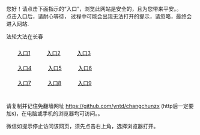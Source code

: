 您好！请点击下面指示的“入口”，浏览此网站是安全的，且为您带来平安。。 <br/>
点击入口后，请耐心等待， 过程中可能会出现无法打开的提示，请忽略，最终会进入网站. </br>

法轮大法在长春<br/>
<div style="padding:10px"><a style="margin:20px" target="_blank" href="https://d3l95gzc11h5ba.cloudfront.net/2Qpsp?tfeqaw" id="ccLink1" rel="nofollow">入口1</a> <a target="_blank" style="margin:20px" href="https://d3qoojfp0d54i2.cloudfront.net/2Qpsp?ylpjhtkb" id="ccLink2" rel="nofollow">入口2</a> <a style="margin:20px" target="_blank" href="https://dlp7qvbt4tlyc.cloudfront.net/2Qpsp?ssoyfdzq" id="ccLink3" rel="nofollow">入口3</a></div>

<div style="padding:10px" ><a style="margin:20px" target="_blank" href="https://d3l95gzc11h5ba.cloudfront.net/2Qpsp?tfeqaw" id="ccLink4" rel="nofollow">入口4</a> <a style="margin:20px" href="https://d3qoojfp0d54i2.cloudfront.net/2Qpsp?ylpjhtkb" target="_blank" id="ccLink5" rel="nofollow">入口5</a> <a style="margin:20px" href="https://dlp7qvbt4tlyc.cloudfront.net/2Qpsp?ssoyfdzq" target="_blank" id="ccLink6" rel="nofollow">入口6</a></div>

<div style="padding:10px"><a style="margin:20px" target="_blank" href="https://d3l95gzc11h5ba.cloudfront.net/2Qpsp?tfeqaw" id="ccLink7" rel="nofollow">入口7</a> <a style="margin:20px" href="https://d3qoojfp0d54i2.cloudfront.net/2Qpsp?ylpjhtkb" target="_blank" id="ccLink8" rel="nofollow">入口8</a> <a style="margin:20px" target="_blank" href="https://dlp7qvbt4tlyc.cloudfront.net/2Qpsp?ssoyfdzq" id="ccLink9" rel="nofollow">入口9</a></div>

<br/>



请复制并记住免翻墙网址 https://github.com/yntd/changchunzx (http后一定要加s)，在电脑或手机的浏览器均可访问。。<br/>

微信如提示停止访问该网页，须先点击右上角，选择浏览器打开。
